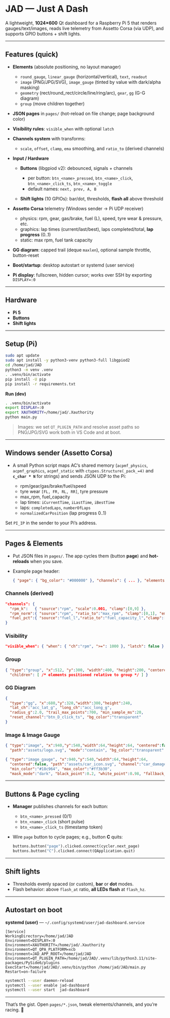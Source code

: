 # JAD — Just A Dash

A lightweight, **1024×600** Qt dashboard for a Raspberry Pi 5 that renders gauges/text/images, reads live telemetry from Assetto Corsa (via UDP), and supports GPIO buttons + shift lights.

---

## Features (quick)

* **Elements** (absolute positioning, no layout manager)

  * `round_gauge`, `linear_gauge` (horizontal/vertical), `text`, `readout`
  * `image` (PNG/JPG/SVG), `image_gauge` (tinted by value with dark/alpha masking)
  * `geometry` (rect/round\_rect/circle/line/ring/arc), `gear`, `gg` (G-G diagram)
  * `group` (move children together)
* **JSON pages** in `pages/` (hot-reload on file change; page background color)
* **Visibility rules**: `visible_when` with optional `latch`
* **Channels system** with transforms:

  * `scale`, `offset`, `clamp`, `ema` smoothing, and `ratio_to` (derived channels)
* **Input / Hardware**

  * **Buttons** (libgpiod v2): debounced, signals + channels

    * per button: `btn_<name>_pressed`, `btn_<name>_click`, `btn_<name>_click_ts`, `btn_<name>_toggle`
    * default names: `next, prev, A, B`
  * **Shift lights** (10 GPIOs): bar/dot, thresholds, **flash all** above threshold
* **Assetto Corsa** telemetry (Windows sender → Pi UDP receiver)

  * physics: rpm, gear, gas/brake, fuel (L), speed, tyre wear & pressure, etc.
  * graphics: lap times (current/last/best), laps completed/total, **lap progress** (0..1)
  * static: max rpm, fuel tank capacity
* **GG diagram**: capped trail (deque `maxlen`), optional sample throttle, button-reset
* **Boot/startup**: desktop autostart or systemd (user service)
* **Pi display**: fullscreen, hidden cursor; works over SSH by exporting `DISPLAY=:0`

---

## Hardware

* **Pi 5**
* **Buttons**
* **Shift lights**

---

## Setup (Pi)

```bash
sudo apt update
sudo apt install -y python3-venv python3-full libgpiod2
cd /home/jad/JAD
python3 -m venv .venv
. .venv/bin/activate
pip install -U pip
pip install -r requirements.txt
```

**Run (dev)**

```bash
. .venv/bin/activate
export DISPLAY=:0
export XAUTHORITY=/home/jad/.Xauthority
python main.py
```

> Images: we set `QT_PLUGIN_PATH` and resolve asset paths so PNG/JPG/SVG work both in VS Code and at boot.

---

## Windows sender (Assetto Corsa)

* A small Python script maps AC’s shared memory (`acpmf_physics`, `acpmf_graphics`, `acpmf_static` with `ctypes.Structure(_pack_=4)` and **`c_char * N`** for strings) and sends JSON UDP to the Pi:

  * rpm/gear/gas/brake/fuel/speed
  * tyre wear `[FL, FR, RL, RR]`, tyre pressure
  * max\_rpm, fuel\_capacity
  * lap times: `iCurrentTime`, `iLastTime`, `iBestTime`
  * laps: `completedLaps`, `numberOfLaps`
  * `normalizedCarPosition` (lap progress 0..1)

Set `PI_IP` in the sender to your Pi’s address.

---

## Pages & Elements

* Put JSON files in `pages/`. The app cycles them (button **page**) and **hot-reloads** when you save.
* Example page header:

  ```json
  { "page": { "bg_color": "#000000" }, "channels": { ... }, "elements": [ ... ] }
  ```

### Channels (derived)

```json
"channels": {
  "rpm_k":   { "source":"rpm", "scale":0.001, "clamp":[0,9] },
  "rpm_norm":{ "source":"rpm", "ratio_to":"max_rpm", "clamp":[0,1], "ema":0.2 },
  "fuel_pct":{ "source":"fuel_l","ratio_to":"fuel_capacity_l","clamp":[0,1], "ema":0.2 }
}
```

### Visibility

```json
"visible_when": { "when": { "ch":"rpm", ">=": 1000 }, "latch": false }
```

### Group

```json
{ "type":"group", "x":512, "y":300, "width":400, "height":200, "centered":true,
  "children": [ /* elements positioned relative to group */ ] }
```

### GG Diagram

```json
{
  "type":"gg", "x":680,"y":320,"width":300,"height":240,
  "lat_ch":"acc_lat_g", "long_ch":"acc_long_g",
  "radius_g":2.0, "trail_max_points":700, "min_sample_ms":20,
  "reset_channel":"btn_D_click_ts", "bg_color":"transparent"
}
```

### Image & Image Gauge

```json
{ "type":"image", "x":940,"y":540,"width":64,"height":64, "centered":false,
  "path":"assets/logo.svg", "mode":"contain", "bg_color":"transparent" }

{ "type":"image_gauge", "x":940,"y":540,"width":64,"height":64,
  "centered":false, "path":"assets/car_icon.svg", "channel":"car_damage_max",
  "min_color":"#18c964", "max_color":"#ff3b30",
  "mask_mode":"dark", "black_point":0.2, "white_point":0.98, "fallback_if_empty":true }
```

---

## Buttons & Page cycling

* **Manager** publishes channels for each button:

  * `btn_<name>_pressed` (0/1)
  * `btn_<name>_click` (short pulse)
  * `btn_<name>_click_ts` (timestamp token)
* Wire `page` button to cycle pages; e.g., button **C** quits:

  ```python
  buttons.button("page").clicked.connect(cycler.next_page)
  buttons.button("C").clicked.connect(QApplication.quit)
  ```

---

## Shift lights

* Thresholds evenly spaced (or custom), **bar** or **dot** modes.
* Flash behavior: above `flash_at` ratio, **all LEDs flash** at `flash_hz`.

---

## Autostart on boot

**systemd (user)** — `~/.config/systemd/user/jad-dashboard.service`

```
[Service]
WorkingDirectory=/home/jad/JAD
Environment=DISPLAY=:0
Environment=XAUTHORITY=/home/jad/.Xauthority
Environment=QT_QPA_PLATFORM=xcb
Environment=JAD_APP_ROOT=/home/jad/JAD
Environment=QT_PLUGIN_PATH=/home/jad/JAD/.venv/lib/python3.11/site-packages/PySide6/plugins
ExecStart=/home/jad/JAD/.venv/bin/python /home/jad/JAD/main.py
Restart=on-failure
```

```bash
systemctl --user daemon-reload
systemctl --user enable jad-dashboard
systemctl --user start  jad-dashboard
```

---

That’s the gist. Open `pages/*.json`, tweak elements/channels, and you’re racing. 🏁
